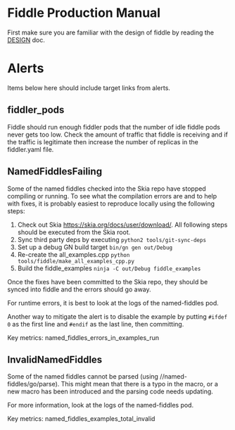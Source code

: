 Fiddle Production Manual
========================

First make sure you are familiar with the design of fiddle by reading the
[DESIGN](./DESIGN.md) doc.

Alerts
======

Items below here should include target links from alerts.

fiddler_pods
------------

Fiddle should run enough fiddler pods that the number of idle fiddle pods never
gets too low. Check the amount of traffic that fiddle is receiving and if the
traffic is legitimate then increase the number of replicas in the fiddler.yaml
file.

NamedFiddlesFailing
-------------------
Some of the named fiddles checked into the Skia repo have stopped compiling or running. To see what
the compilation errors are and to help with fixes, it is probably easiest to reproduce locally
using the following steps:
  1) Check out Skia <https://skia.org/docs/user/download/>. All following steps should be executed
     from the Skia root.
  2) Sync third party deps by executing `python2 tools/git-sync-deps`
  3) Set up a debug GN build target `bin/gn gen out/Debug`
  4) Re-create the all_examples.cpp `python tools/fiddle/make_all_examples_cpp.py`
  5) Build the fiddle_examples `ninja -C out/Debug fiddle_examples`

Once the fixes have been committed to the Skia repo, they should be synced into fiddle and the
errors should go away.

For runtime errors, it is best to look at the logs of the named-fiddles pod.

Another way to mitigate the alert is to disable the example by putting `#ifdef 0` as the first line
and `#endif` as the last line, then committing.

Key metrics: named_fiddles_errors_in_examples_run

InvalidNamedFiddles
-------------------
Some of the named fiddles cannot be parsed (using //named-fiddles/go/parse). This might mean that
there is a typo in the macro, or a new macro has been introduced and the parsing code needs
updating.

For more information, look at the logs of the named-fiddles pod.

Key metrics: named_fiddles_examples_total_invalid